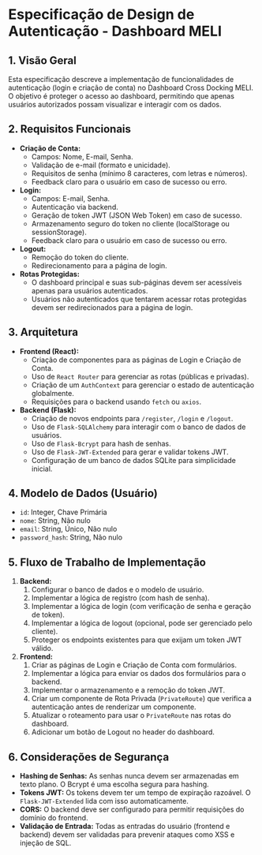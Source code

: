 # Especificação de Design de Autenticação - Dashboard MELI

## 1. Visão Geral

Esta especificação descreve a implementação de funcionalidades de autenticação (login e criação de conta) no Dashboard Cross Docking MELI. O objetivo é proteger o acesso ao dashboard, permitindo que apenas usuários autorizados possam visualizar e interagir com os dados.

## 2. Requisitos Funcionais

-   **Criação de Conta:**
    -   Campos: Nome, E-mail, Senha.
    -   Validação de e-mail (formato e unicidade).
    -   Requisitos de senha (mínimo 8 caracteres, com letras e números).
    -   Feedback claro para o usuário em caso de sucesso ou erro.
-   **Login:**
    -   Campos: E-mail, Senha.
    -   Autenticação via backend.
    -   Geração de token JWT (JSON Web Token) em caso de sucesso.
    -   Armazenamento seguro do token no cliente (localStorage ou sessionStorage).
    -   Feedback claro para o usuário em caso de sucesso ou erro.
-   **Logout:**
    -   Remoção do token do cliente.
    -   Redirecionamento para a página de login.
-   **Rotas Protegidas:**
    -   O dashboard principal e suas sub-páginas devem ser acessíveis apenas para usuários autenticados.
    -   Usuários não autenticados que tentarem acessar rotas protegidas devem ser redirecionados para a página de login.

## 3. Arquitetura

-   **Frontend (React):**
    -   Criação de componentes para as páginas de Login e Criação de Conta.
    -   Uso de `React Router` para gerenciar as rotas (públicas e privadas).
    -   Criação de um `AuthContext` para gerenciar o estado de autenticação globalmente.
    -   Requisições para o backend usando `fetch` ou `axios`.
-   **Backend (Flask):**
    -   Criação de novos endpoints para `/register`, `/login` e `/logout`.
    -   Uso de `Flask-SQLAlchemy` para interagir com o banco de dados de usuários.
    -   Uso de `Flask-Bcrypt` para hash de senhas.
    -   Uso de `Flask-JWT-Extended` para gerar e validar tokens JWT.
    -   Configuração de um banco de dados SQLite para simplicidade inicial.

## 4. Modelo de Dados (Usuário)

-   `id`: Integer, Chave Primária
-   `nome`: String, Não nulo
-   `email`: String, Único, Não nulo
-   `password_hash`: String, Não nulo

## 5. Fluxo de Trabalho de Implementação

1.  **Backend:**
    1.  Configurar o banco de dados e o modelo de usuário.
    2.  Implementar a lógica de registro (com hash de senha).
    3.  Implementar a lógica de login (com verificação de senha e geração de token).
    4.  Implementar a lógica de logout (opcional, pode ser gerenciado pelo cliente).
    5.  Proteger os endpoints existentes para que exijam um token JWT válido.
2.  **Frontend:**
    1.  Criar as páginas de Login e Criação de Conta com formulários.
    2.  Implementar a lógica para enviar os dados dos formulários para o backend.
    3.  Implementar o armazenamento e a remoção do token JWT.
    4.  Criar um componente de Rota Privada (`PrivateRoute`) que verifica a autenticação antes de renderizar um componente.
    5.  Atualizar o roteamento para usar o `PrivateRoute` nas rotas do dashboard.
    6.  Adicionar um botão de Logout no header do dashboard.

## 6. Considerações de Segurança

-   **Hashing de Senhas:** As senhas nunca devem ser armazenadas em texto plano. O Bcrypt é uma escolha segura para hashing.
-   **Tokens JWT:** Os tokens devem ter um tempo de expiração razoável. O `Flask-JWT-Extended` lida com isso automaticamente.
-   **CORS:** O backend deve ser configurado para permitir requisições do domínio do frontend.
-   **Validação de Entrada:** Todas as entradas do usuário (frontend e backend) devem ser validadas para prevenir ataques como XSS e injeção de SQL.


